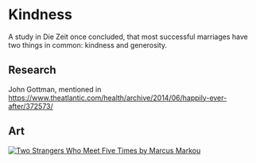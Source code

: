 # Kindness

A study in Die Zeit once concluded, that most successful marriages have two things in common: kindness and generosity.

## Research

John Gottman, mentioned in https://www.theatlantic.com/health/archive/2014/06/happily-ever-after/372573/

## Art

[![Two Strangers Who Meet Five Times by Marcus Markou](https://img.youtube.com/vi/BzKtI9OfEpk/0.jpg)](https://www.youtube.com/watch?v=BzKtI9OfEpk)
